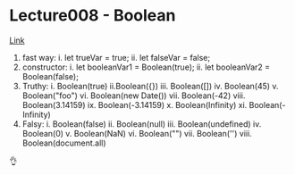 # Lecture008 - Boolean

[Link](https://www.youtube.com/watch?v=Csu9tRuuX0M&list=PLvq-jIkSeTUZ6QgYYO3MwG9EMqC-KoLXA&index=9)

1. fast way:
    i. let trueVar = true;
    ii. let falseVar = false;
2. constructor:
    i. let booleanVar1 = Boolean(true);
    ii. let booleanVar2 = Boolean(false);
3. Truthy:
    i. Boolean(true)
    ii.Boolean({})
    iii. Boolean([])
    iv. Boolean(45)
    v.  Boolean("foo")
    vi. Boolean(new Date())
    vii. Boolean(-42)
    viii. Boolean(3.14159)
    ix. Boolean(-3.14159)
    x. Boolean(Infinity)
    xi. Boolean(-Infinity)
4. Falsy:
    i. Boolean(false)
    ii. Boolean(null)
    iii. Boolean(undefined)
    iv. Boolean(0)
    v. Boolean(NaN)
    vi. Boolean("")
    vii. Boolean('')
    viii. Boolean(document.all)

:ok_hand:
